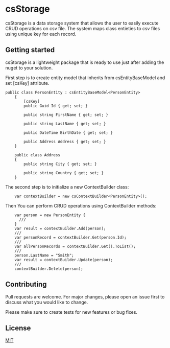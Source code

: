 # csStorage
csStorage is a data storage system that allows the user to easily execute CRUD operations on csv file. 
The system maps class entieties to csv files using unique key for each record. 

## Getting started
csStorage is a lightweight package that is ready to use just after adding the nuget to your solution.

First step is to create entity model that inherits from csEntityBaseModel<T> and set [csKey] attribute.
```
public class PersonEntity : csEntityBaseModel<PersonEntity>
    {
        [csKey]
        public Guid Id { get; set; }

        public string FirstName { get; set; }

        public string LastName { get; set; }

        public DateTime BirthDate { get; set; }

        public Address Address { get; set; }
    }

    public class Address
    {
        public string City { get; set; }

        public string Country { get; set; }
    }
```

The second step is to initialize a new ContextBuilder<T> class:
```
    var contextBuilder = new csContextBuilder<PersonEntity>();
```

Then You can perform CRUD operations using ContextBuilder<T> methods:
```
    var person = new PersonEntity {
      ///
    }
    var result = contextBuilder.Add(person);
    ///
    var personRecord = contextBuilder.Get(person.Id);
    ///
    var allPersonRecords = contextBuilder.Get().ToList();
    ///
    person.LastName = "Smith";
    var result = contextBuilder.Update(person);
    ///
    contextBuilder.Delete(person);
```

## Contributing
Pull requests are welcome. For major changes, please open an issue first to discuss what you would like to change.

Please make sure to create tests for new features or bug fixes.

## License

[MIT](https://choosealicense.com/licenses/mit/)
